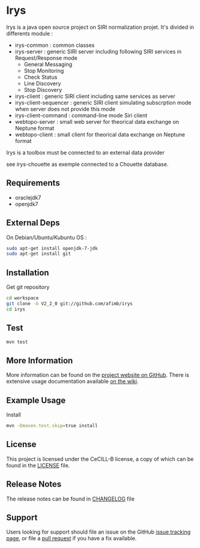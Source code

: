 # Irys

Irys is a java open source project on SIRI normalization projet. It's divided in differents module :
* irys-common : common classes
* irys-server : generic SIRI server including following SIRI services in Request/Response mode
  * General Messaging
  * Stop Monitoring
  * Check Status
  * Line Discovery
  * Stop Discovery
* irys-client : generic SIRI client including same services as server
* irys-client-sequencer : generic SIRI client simulating subscrption mode when server does not provide this mode
* irys-client-command : command-line mode Siri client
* webtopo-server : small web server for theorical data exchange on Neptune format
* webtopo-client : small client for theorical data exchange on Neptune format

Irys is a toolbox must be connected to an external data provider

see irys-chouette as exemple connected to a Chouette database.

Requirements
------------

* oraclejdk7
* openjdk7

External Deps
-------------
On Debian/Ubuntu/Kubuntu OS :
```sh
sudo apt-get install openjdk-7-jdk
sudo apt-get install git
```

Installation
------------

Get git repository
```sh
cd workspace
git clone -b V2_2_0 git://github.com/afimb/irys
cd irys
```

Test
----

```sh
mvn test
```

More Information
----------------

More information can be found on the [project website on GitHub](.).
There is extensive usage documentation available [on the wiki](../../wiki).

Example Usage
-------------

Install
```sh
mvn -Dmaven.test.skip=true install
```

License
-------

This project is licensed under the CeCILL-B license, a copy of which can be found in the [LICENSE](./LICENSE.md) file.

Release Notes
-------------

The release notes can be found in [CHANGELOG](./CHANGELOG.md) file

Support
-------

Users looking for support should file an issue on the GitHub [issue tracking page](../../issues), or file a [pull request](../../pulls) if you have a fix available.
